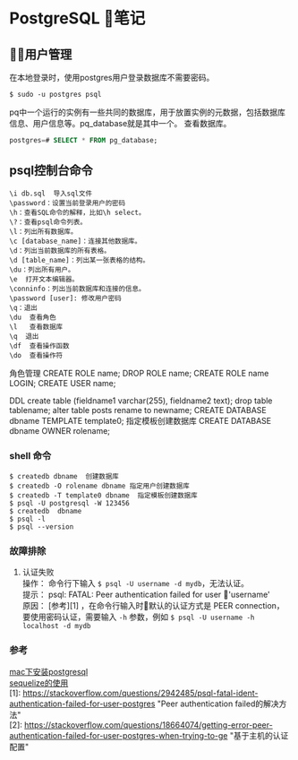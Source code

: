 
# PostgreSQL 笔记

## 用户管理
在本地登录时，使用postgres用户登录数据库不需要密码。  

```shell
$ sudo -u postgres psql
```

pq中一个运行的实例有一些共同的数据库，用于放置实例的元数据，包括数据库信息、用户信息等。pq_database就是其中一个。
查看数据库。  

```sql
postgres=# SELECT * FROM pg_database; 
```





## psql控制台命令

```text
\i db.sql  导入sql文件
\password：设置当前登录用户的密码
\h：查看SQL命令的解释，比如\h select。
\?：查看psql命令列表。
\l：列出所有数据库。
\c [database_name]：连接其他数据库。
\d：列出当前数据库的所有表格。
\d [table_name]：列出某一张表格的结构。
\du：列出所有用户。
\e  打开文本编辑器。
\conninfo：列出当前数据库和连接的信息。
\password [user]: 修改用户密码
\q：退出
\du  查看角色
\l   查看数据库
\q  退出
\df  查看操作函数
\do  查看操作符

```

角色管理
CREATE ROLE name;
DROP ROLE name;
CREATE ROLE name LOGIN;
CREATE USER name;

DDL
create table (fieldname1 varchar(255), fieldname2 text);
drop table tablename;
alter table posts rename to newname;
CREATE DATABASE dbname TEMPLATE template0; 指定模板创建数据库
CREATE DATABASE dbname OWNER rolename;



### shell 命令
```shell
$ createdb dbname  创建数据库
$ createdb -O rolename dbname 指定用户创建数据库
$ createdb -T template0 dbname  指定模板创建数据库
$ psql -U postgresql -W 123456
$ createdb  dbname
$ psql -l
$ psql --version
```

### 故障排除
1. 认证失败  
    操作： 命令行下输入 `$ psql -U username -d mydb`，无法认证。  
    提示： psql: FATAL:  Peer authentication failed for user 'username'   
    原因： [参考][1] ，在命令行输入时默认的认证方式是 PEER connection，要使用密码认证，需要输入 `-h` 参数，例如 `$ psql -U username -h localhost -d mydb`  


### 参考
[mac下安装postgresql](https://www.jianshu.com/p/10ced5145d39)  
[sequelize的使用](https://itbilu.com/nodejs/npm/V1PExztfb.html)  
[1]:   https://stackoverflow.com/questions/2942485/psql-fatal-ident-authentication-failed-for-user-postgres   "Peer authentication failed的解决方法"  
[2]: https://stackoverflow.com/questions/18664074/getting-error-peer-authentication-failed-for-user-postgres-when-trying-to-ge  "基于主机的认证配置"









